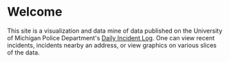 # Welcome 

This site is a visualization and data mine of data published on the University
of Michigan Police Department's [Daily Incident Log][]. One can view recent
incidents, incidents nearby an address, or view graphics on various slices of
the data.

[Daily Incident Log]: http://police.umich.edu/?s=crime_log
